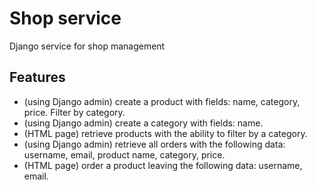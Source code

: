 # Shop service
Django service for shop management 

Features
-
- (using Django admin) create a product with fields: name, category, price. Filter by category.
- (using Django admin) create a category with fields: name.
- (HTML page) retrieve products with the ability to filter by a category.
- (using Django admin) retrieve all orders with the following data: username, email, product name, category, price.
- (HTML page) order a product leaving the following data: username, email.
